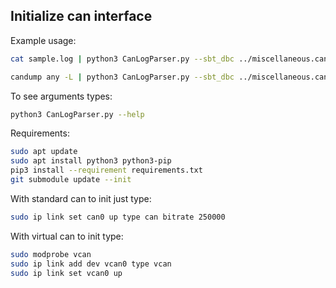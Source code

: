 ## Initialize can interface

Example usage:
```bash
cat sample.log | python3 CanLogParser.py --sbt_dbc ../miscellaneous.can-ids/SBT.dbc --kls_dbc ../miscellaneous.can-ids/KLS.dbc --time_type epoch

candump any -L | python3 CanLogParser.py --sbt_dbc ../miscellaneous.can-ids/SBT.dbc --kls_dbc ../miscellaneous.can-ids/KLS.dbc --time_type epoch
```
To see arguments types:
```bash
python3 CanLogParser.py --help
```

Requirements:
```bash
sudo apt update
sudo apt install python3 python3-pip
pip3 install --requirement requirements.txt
git submodule update --init
```

With standard can to init just type:
```bash
sudo ip link set can0 up type can bitrate 250000
```

With virtual can to init type:
```bash
sudo modprobe vcan
sudo ip link add dev vcan0 type vcan
sudo ip link set vcan0 up
```
